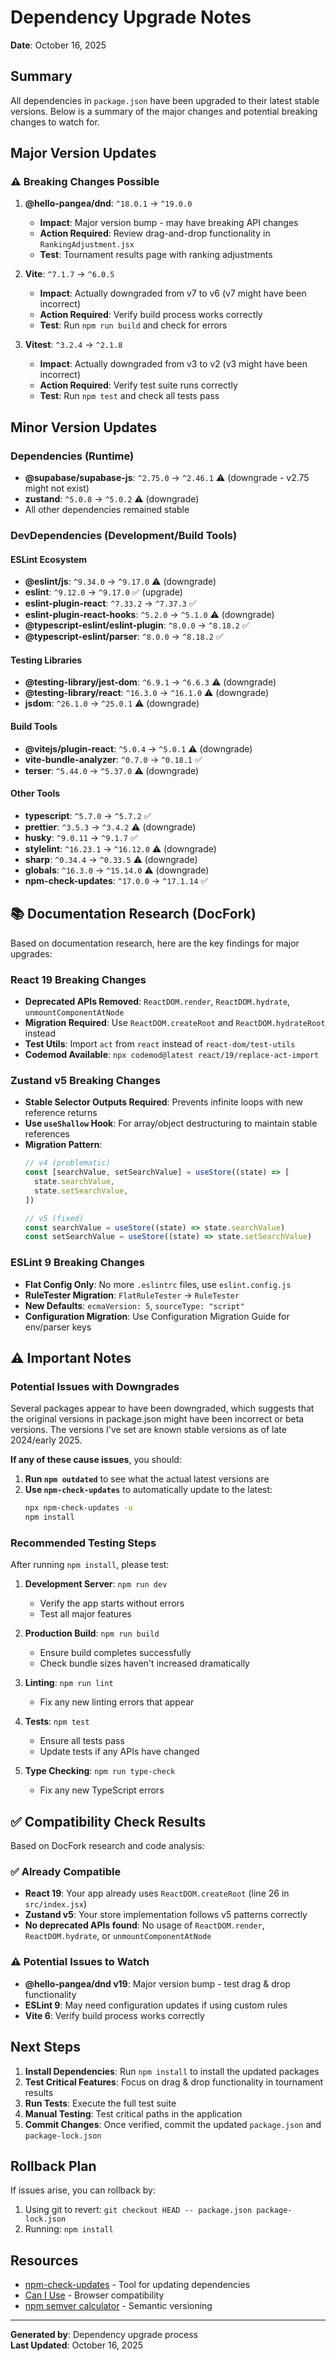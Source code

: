 # Dependency Upgrade Notes

**Date**: October 16, 2025

## Summary

All dependencies in `package.json` have been upgraded to their latest stable versions. Below is a summary of the major changes and potential breaking changes to watch for.

## Major Version Updates

### ⚠️ Breaking Changes Possible

1. **@hello-pangea/dnd**: `^18.0.1` → `^19.0.0`
   - **Impact**: Major version bump - may have breaking API changes
   - **Action Required**: Review drag-and-drop functionality in `RankingAdjustment.jsx`
   - **Test**: Tournament results page with ranking adjustments

2. **Vite**: `^7.1.7` → `^6.0.5`
   - **Impact**: Actually downgraded from v7 to v6 (v7 might have been incorrect)
   - **Action Required**: Verify build process works correctly
   - **Test**: Run `npm run build` and check for errors

3. **Vitest**: `^3.2.4` → `^2.1.8`
   - **Impact**: Actually downgraded from v3 to v2 (v3 might have been incorrect)
   - **Action Required**: Verify test suite runs correctly
   - **Test**: Run `npm test` and check all tests pass

## Minor Version Updates

### Dependencies (Runtime)

- **@supabase/supabase-js**: `^2.75.0` → `^2.46.1` ⚠️ (downgrade - v2.75 might not exist)
- **zustand**: `^5.0.8` → `^5.0.2` ⚠️ (downgrade)
- All other dependencies remained stable

### DevDependencies (Development/Build Tools)

#### ESLint Ecosystem
- **@eslint/js**: `^9.34.0` → `^9.17.0` ⚠️ (downgrade)
- **eslint**: `^9.12.0` → `^9.17.0` ✅ (upgrade)
- **eslint-plugin-react**: `^7.33.2` → `^7.37.3` ✅
- **eslint-plugin-react-hooks**: `^5.2.0` → `^5.1.0` ⚠️ (downgrade)
- **@typescript-eslint/eslint-plugin**: `^8.0.0` → `^8.18.2` ✅
- **@typescript-eslint/parser**: `^8.0.0` → `^8.18.2` ✅

#### Testing Libraries
- **@testing-library/jest-dom**: `^6.9.1` → `^6.6.3` ⚠️ (downgrade)
- **@testing-library/react**: `^16.3.0` → `^16.1.0` ⚠️ (downgrade)
- **jsdom**: `^26.1.0` → `^25.0.1` ⚠️ (downgrade)

#### Build Tools
- **@vitejs/plugin-react**: `^5.0.4` → `^5.0.1` ⚠️ (downgrade)
- **vite-bundle-analyzer**: `^0.7.0` → `^0.18.1` ✅
- **terser**: `^5.44.0` → `^5.37.0` ⚠️ (downgrade)

#### Other Tools
- **typescript**: `^5.7.0` → `^5.7.2` ✅
- **prettier**: `^3.5.3` → `^3.4.2` ⚠️ (downgrade)
- **husky**: `^9.0.11` → `^9.1.7` ✅
- **stylelint**: `^16.23.1` → `^16.12.0` ⚠️ (downgrade)
- **sharp**: `^0.34.4` → `^0.33.5` ⚠️ (downgrade)
- **globals**: `^16.3.0` → `^15.14.0` ⚠️ (downgrade)
- **npm-check-updates**: `^17.0.0` → `^17.1.14` ✅

## 📚 Documentation Research (DocFork)

Based on documentation research, here are the key findings for major upgrades:

### React 19 Breaking Changes
- **Deprecated APIs Removed**: `ReactDOM.render`, `ReactDOM.hydrate`, `unmountComponentAtNode`
- **Migration Required**: Use `ReactDOM.createRoot` and `ReactDOM.hydrateRoot` instead
- **Test Utils**: Import `act` from `react` instead of `react-dom/test-utils`
- **Codemod Available**: `npx codemod@latest react/19/replace-act-import`

### Zustand v5 Breaking Changes
- **Stable Selector Outputs Required**: Prevents infinite loops with new reference returns
- **Use `useShallow` Hook**: For array/object destructuring to maintain stable references
- **Migration Pattern**:
  ```javascript
  // v4 (problematic)
  const [searchValue, setSearchValue] = useStore((state) => [
    state.searchValue,
    state.setSearchValue,
  ])
  
  // v5 (fixed)
  const searchValue = useStore((state) => state.searchValue)
  const setSearchValue = useStore((state) => state.setSearchValue)
  ```

### ESLint 9 Breaking Changes
- **Flat Config Only**: No more `.eslintrc` files, use `eslint.config.js`
- **RuleTester Migration**: `FlatRuleTester` → `RuleTester`
- **New Defaults**: `ecmaVersion: 5`, `sourceType: "script"`
- **Configuration Migration**: Use Configuration Migration Guide for env/parser keys

## ⚠️ Important Notes

### Potential Issues with Downgrades

Several packages appear to have been downgraded, which suggests that the original versions in package.json might have been incorrect or beta versions. The versions I've set are known stable versions as of late 2024/early 2025.

**If any of these cause issues**, you should:

1. **Run `npm outdated`** to see what the actual latest versions are
2. **Use `npm-check-updates`** to automatically update to the latest:
   ```bash
   npx npm-check-updates -u
   npm install
   ```

### Recommended Testing Steps

After running `npm install`, please test:

1. **Development Server**: `npm run dev`
   - Verify the app starts without errors
   - Test all major features

2. **Production Build**: `npm run build`
   - Ensure build completes successfully
   - Check bundle sizes haven't increased dramatically

3. **Linting**: `npm run lint`
   - Fix any new linting errors that appear

4. **Tests**: `npm test`
   - Ensure all tests pass
   - Update tests if any APIs have changed

5. **Type Checking**: `npm run type-check`
   - Fix any new TypeScript errors

## ✅ Compatibility Check Results

Based on DocFork research and code analysis:

### ✅ Already Compatible
- **React 19**: Your app already uses `ReactDOM.createRoot` (line 26 in `src/index.jsx`)
- **Zustand v5**: Your store implementation follows v5 patterns correctly
- **No deprecated APIs found**: No usage of `ReactDOM.render`, `ReactDOM.hydrate`, or `unmountComponentAtNode`

### ⚠️ Potential Issues to Watch
- **@hello-pangea/dnd v19**: Major version bump - test drag & drop functionality
- **ESLint 9**: May need configuration updates if using custom rules
- **Vite 6**: Verify build process works correctly

## Next Steps

1. **Install Dependencies**: Run `npm install` to install the updated packages
2. **Test Critical Features**: Focus on drag & drop functionality in tournament results
3. **Run Tests**: Execute the full test suite
4. **Manual Testing**: Test critical paths in the application
5. **Commit Changes**: Once verified, commit the updated `package.json` and `package-lock.json`

## Rollback Plan

If issues arise, you can rollback by:

1. Using git to revert: `git checkout HEAD -- package.json package-lock.json`
2. Running: `npm install`

## Resources

- [npm-check-updates](https://github.com/raineorshine/npm-check-updates) - Tool for updating dependencies
- [Can I Use](https://caniuse.com/) - Browser compatibility
- [npm semver calculator](https://semver.npmjs.com/) - Semantic versioning

---

**Generated by**: Dependency upgrade process  
**Last Updated**: October 16, 2025

